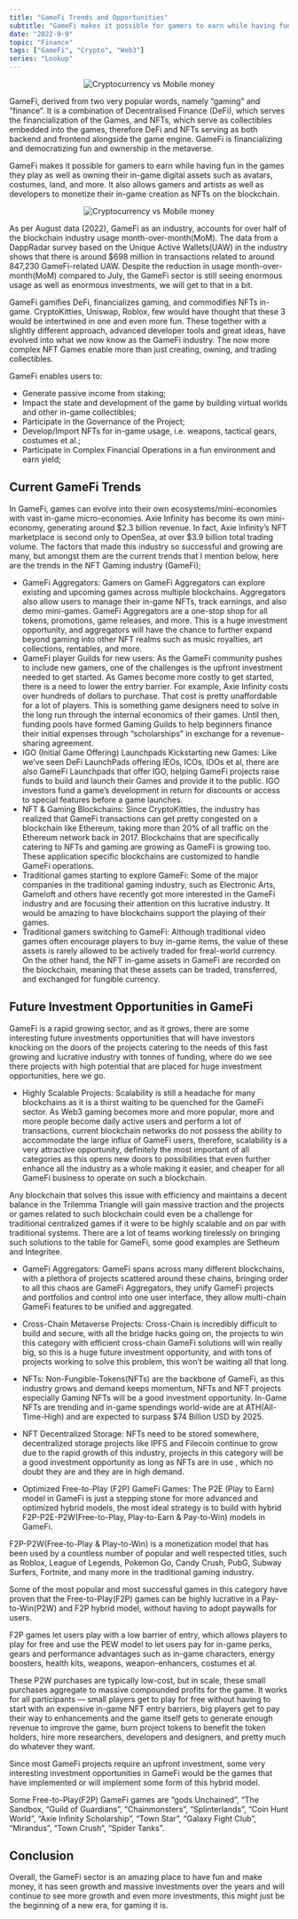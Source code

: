 ```yaml
---
title: "GameFi Trends and Opportunities"
subtitle: "GameFi makes it possible for gamers to earn while having fun in the games they play as well as owning their in-game digital assets such as avatars, costumes, land, and more."
date: "2022-9-9"
topic: "Finance"
tags: ["GameFi", "Crypto", "Web3"]
series: "Lookup"
---
```


<p style="text-align: center;">
  <img
    src="/images/posts/gamefi_trends_and_opportunities/1.png"
    alt="Cryptocurrency vs Mobile money"
  />
</p>

GameFi, derived from two very popular words, namely “gaming” and “finance”. It is a combination of Decentralised Finance (DeFi), which serves the financialization of the Games, and NFTs, which serve as collectibles embedded into the games, therefore DeFi and NFTs serving as both backend and frontend alongside the game engine. GameFi is financializing and democratizing fun and ownership in the metaverse.

GameFi makes it possible for gamers to earn while having fun in the games they play as well as owning their in-game digital assets such as avatars, costumes, land, and more. It also allows gamers and artists as well as developers to monetize their in-game creation as NFTs on the blockchain.

<p style="text-align: center;">
  <img
    src="/images/posts/gamefi_trends_and_opportunities/2.png"
    alt="Cryptocurrency vs Mobile money"
  />
</p>

As per August data (2022), GameFi as an industry, accounts for over half of the blockchain industry usage month-over-month(MoM). The data from a DappRadar survey based on the Unique Active Wallets(UAW) in the industry shows that there is around $698 million in transactions related to around 847,230 GameFi-related UAW. Despite the reduction in usage month-over-month(MoM) compared to July, the GameFi sector is still seeing enormous usage as well as enormous investments, we will get to that in a bit.

GameFi gamifies DeFi, financializes gaming, and commodifies NFTs in-game. CryptoKitties, Uniswap, Roblox, few would have thought that these 3 would be intertwined in one and even more fun. These together with a slightly different approach, advanced developer tools and great ideas, have evolved into what we now know as the GameFi industry. The now more complex NFT Games enable more than just creating, owning, and trading collectibles.

GameFi enables users to:
- Generate passive income from staking;
- Impact the state and development of the game by building virtual worlds and other in-game collectibles;
- Participate in the Governance of the Project;
- Develop/Import NFTs for in-game usage, i.e. weapons, tactical gears, costumes et al.;
- Participate in Complex Financial Operations in a fun environment and earn yield;

## Current GameFi Trends

In GameFi, games can evolve into their own ecosystems/mini-economies with vast in-game micro-economies. Axie Infinity has become its own mini-economy, generating around $2.3 billion revenue. In fact, Axie Infinity’s NFT marketplace is second only to OpenSea, at over $3.9 billion total trading volume. The factors that made this industry so successful and growing are many, but amongst them are the current trends that I mention below, here are the trends in the NFT Gaming industry (GameFi);

- GameFi Aggregators: Gamers on GameFi Aggregators can explore existing and upcoming games across multiple blockchains. Aggregators also allow users to manage their in-game NFTs, track earnings, and also demo mini-games. GameFi Aggregators are a one-stop shop for all tokens, promotions, game releases, and more. This is a huge investment opportunity, and aggregators will have the chance to further expand beyond gaming into other NFT realms such as music royalties, art collections, rentables, and more.
- GameFi player Guilds for new users: As the GameFi community pushes to include new gamers, one of the challenges is the upfront investment needed to get started. As Games become more costly to get started, there is a need to lower the entry barrier. For example, Axie Infinity costs over hundreds of dollars to purchase. That cost is pretty unaffordable for a lot of players. This is something game designers need to solve in the long run through the internal economics of their games. Until then, funding pools have formed Gaming Guilds to help beginners finance their initial expenses through “scholarships” in exchange for a revenue-sharing agreement.
- IGO (Initial Game Offering) Launchpads Kickstarting new Games: Like we’ve seen DeFi LaunchPads offering IEOs, ICOs, IDOs et al, there are also GameFi Launchpads that offer IGO, helping GameFi projects raise funds to build and launch their Games and provide it to the public. IGO investors fund a game’s development in return for discounts or access to special features before a game launches.
- NFT & Gaming Blockchains: Since CryptoKitties, the industry has realized that GameFi transactions can get pretty congested on a blockchain like Ethereum, taking more than 20% of all traffic on the Ethereum network back in 2017. Blockchains that are specifically catering to NFTs and gaming are growing as GameFi is growing too. These application specific blockchains are customized to handle GameFi operations.
- Traditional games starting to explore GameFi: Some of the major companies in the traditional gaming industry, such as Electronic Arts, Gameloft and others have recently got more interested in the GameFi industry and are focusing their attention on this lucrative industry. It would be amazing to have blockchains support the playing of their games.
- Traditional gamers switching to GameFi: Although traditional video games often encourage players to buy in-game items, the value of these assets is rarely allowed to be actively traded for freal-world currency. On the other hand, the NFT in-game assets in GameFi are recorded on the blockchain, meaning that these assets can be traded, transferred, and exchanged for fungible currency.

## Future Investment Opportunities in GameFi

GameFi is a rapid growing sector, and as it grows, there are some interesting future investments opportunities that will have investors knocking on the doors of the projects catering to the needs of this fast growing and lucrative industry with tonnes of funding, where do we see there projects with high potential that are placed for huge investment opportunities, here we go.

- Highly Scalable Projects:
Scalability is still a headache for many blockchains as it is a thirst waiting to be quenched for the GameFi sector. As Web3 gaming becomes more and more popular, more and more people become daily active users and perform a lot of transactions, current blockchain networks do not possess the ability to accommodate the large influx of GameFi users, therefore, scalability is a very attractive opportunity, definitely the most important of all categories as this opens new doors to possibilities that even further enhance all the industry as a whole making it easier, and cheaper for all GameFi business to operate on such a blockchain.

Any blockchain that solves this issue with efficiency and maintains a decent balance in the Trilemma Triangle will gain massive traction and the projects or games related to such blockchain could even be a challenge for traditional centralized games if it were to be highly scalable and on par with traditional systems. There are a lot of teams working tirelessly on bringing such solutions to the table for GameFi, some good examples are Setheum and Integritee.

- GameFi Aggregators:
GameFi spans across many different blockchains, with a plethora of projects scattered around these chains, bringing order to all this chaos are GameFi Aggregators, they unify GameFi projects and portfolios and control into one user interface, they allow multi-chain GameFi features to be unified and aggregated.

- Cross-Chain Metaverse Projects:
Cross-Chain is incredibly difficult to build and secure, with all the bridge hacks going on, the projects to win this category with efficient cross-chain GameFi solutions will win really big, so this is a huge future investment opportunity, and with tons of projects working to solve this problem, this won’t be waiting all that long.

- NFTs:
Non-Fungible-Tokens(NFTs) are the backbone of GameFi, as this industry grows and demand keeps momentum, NFTs and NFT projects especially Gaming NFTs will be a good investment opportunity. In-Game NFTs are trending and in-game spendings world-wide are at ATH(All-Time-High) and are expected to surpass $74 Billion USD by 2025.

- NFT Decentralized Storage:
NFTs need to be stored somewhere, decentralized storage projects like IPFS and Filecoin continue to grow due to the rapid growth of this industry, projects in this category will be a good investment opportunity as long as NFTs are in use , which no doubt they are and they are in high demand.

- Optimized Free-to-Play (F2P) GameFi Games:
The P2E (Play to Earn) model in GameFi is just a stepping stone for more advanced and optimized hybrid models, the most ideal strategy is to build with hybrid F2P-P2E-P2W(Free-to-Play, Play-to-Earn & Pay-to-Win) models in GameFi.

F2P-P2W(Free-to-Play & Play-to-Win) is a monetization model that has been used by a countless number of popular and well respected titles, such as Roblox, League of Legends, Pokemon Go, Candy Crush, PubG, Subway Surfers, Fortnite, and many more in the traditional gaming industry.

Some of the most popular and most successful games in this category have proven that the Free-to-Play(F2P) games can be highly lucrative in a Pay-to-Win(P2W) and F2P hybrid model, without having to adopt paywalls for users.

F2P games let users play with a low barrier of entry, which allows players to play for free and use the PEW model to let users pay for in-game perks, gears and performance advantages such as in-game characters, energy boosters, health kits, weapons, weapon-enhancers, costumes et al.

These P2W purchases are typically low-cost, but in scale, these small purchases aggregate to massive compounded profits for the game. It works for all participants — small players get to play for free without having to start with an expensive in-game NFT entry barriers, big players get to pay their way to enhancements and the game itself gets to generate enough revenue to improve the game, burn project tokens to benefit the token holders, hire more researchers, developers and designers, and pretty much do whatever they want.

Since most GameFi projects require an upfront investment, some very interesting investment opportunities in GameFi would be the games that have implemented or will implement some form of this hybrid model.

Some Free-to-Play(F2P) GameFi games are “gods Unchained”, “The Sandbox, “Guild of Guardians”, “Chainmonsters”, “Splinterlands”, “Coin Hunt World”, “Axie Infinity Scholarship”, “Town Star”, “Galaxy Fight Club”, “Mirandus”, “Town Crush”, “Spider Tanks”.

## Conclusion

Overall, the GameFi sector is an amazing place to have fun and make money, it has seen growth and massive investments over the years and will continue to see more growth and even more investments, this might just be the beginning of a new era, for gaming it is.